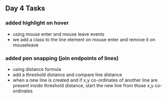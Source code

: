 ## Day 4 Tasks
### added highlight on hover
- using mouse enter and mouse leave events 
- we add a class to the line element on mouse enter and remove it on mouseleave
### added pen snapping (join endpoints of lines)
- using distance formula
- add a threshold distance and compare line distance
- when a new line is created and if x,y co-ordinates of another line are present inside threshold distance, start the new line from those x,y co-ordinates
